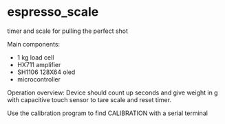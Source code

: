 # espresso_scale
timer and scale for pulling the perfect shot

Main components:
- 1 kg load cell
- HX711 amplifier
- SH1106 128X64 oled
- microcontroller

Operation overview:
Device should count up seconds and give weight in g with capacitive touch sensor to tare scale and reset timer.


Use the calibration program to find CALIBRATION with a serial terminal

